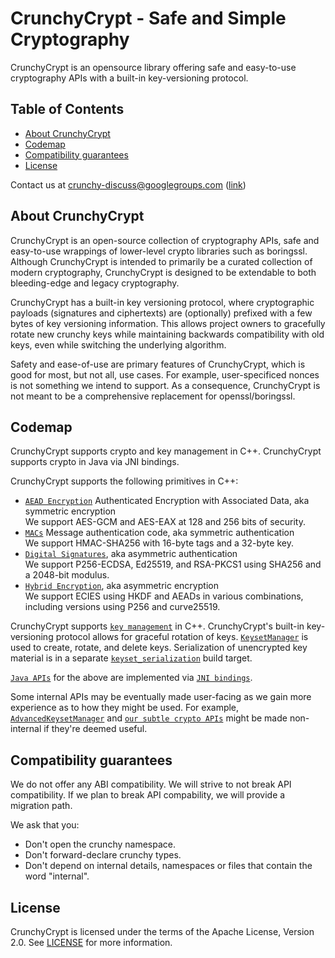 # CrunchyCrypt - Safe and Simple Cryptography

CrunchyCrypt is an opensource library offering safe and easy-to-use cryptography
APIs with a built-in key-versioning protocol.

## Table of Contents

- [About CrunchyCrypt](#about)
- [Codemap](#codemap)
- [Compatibility guarantees](#compatibility)
- [License](#license)

Contact us at crunchy-discuss@googlegroups.com
([link](https://groups.google.com/forum/#!forum/crunchy-discuss))

<a name="about"></a>
## About CrunchyCrypt

CrunchyCrypt is an open-source collection of cryptography APIs, safe and
easy-to-use wrappings of lower-level crypto libraries such as boringssl.
Although CrunchyCrypt is intended to primarily be a curated collection of
modern cryptography, CrunchyCrypt is designed to be extendable to both
bleeding-edge and legacy cryptography.

CrunchyCrypt has a built-in key versioning protocol, where cryptographic
payloads (signatures and ciphertexts) are (optionally) prefixed with a few
bytes of key versioning information. This allows project owners to gracefully
rotate new crunchy keys while maintaining backwards compatibility with old keys,
even while switching the underlying algorithm.

Safety and ease-of-use are primary features of CrunchyCrypt, which is good for
most, but not all, use cases. For example, user-specificed nonces is not
something we intend to support. As a consequence, CrunchyCrypt is not meant to
be a comprehensive replacement for openssl/boringssl.

<a name="codemap"></a>
## Codemap

CrunchyCrypt supports crypto and key management in C++. CrunchyCrypt supports
crypto in Java via JNI bindings.

CrunchyCrypt supports the following primitives in C++:

* [`AEAD Encryption`](crunchy/crunchy_crypter.h) Authenticated Encryption with
  Associated Data, aka symmetric encryption
  <br /> We support AES-GCM and AES-EAX at 128 and 256 bits of security.
* [`MACs`](crunchy/crunchy_macer.h) Message authentication code, aka symmetric
  authentication
  <br /> We support HMAC-SHA256 with 16-byte tags and a 32-byte key.
* [`Digital Signatures`](crunchy/crunchy_signer.h), aka asymmetric
  authentication
  <br /> We support P256-ECDSA, Ed25519, and RSA-PKCS1 using SHA256 and a
  2048-bit modulus.
* [`Hybrid Encryption`](crunchy/crunchy_hybrid_crypter.h), aka asymmetric
  encryption
  <br /> We support ECIES using HKDF and AEADs in various combinations,
  including versions using P256 and curve25519.

CrunchyCrypt supports [`key management`](crunchy/key_management/) in C++.
CrunchyCrypt's built-in key-versioning protocol allows for graceful rotation of
keys. [`KeysetManager`](crunchy/key_management/key_manager.h) is used to create,
rotate, and delete keys.  Serialization of unencrypted key material is in a
separate [`keyset_serialization`](crunchy/key_management/keyset_serialization.h)
build target.

[`Java APIs`](crunchy/java/src/main/java/com/google/security/crunchy/) for the
above are implemented via [`JNI
bindings`](crunchy/java/src/main/com/google/security/crunchy/jni).

Some internal APIs may be eventually made user-facing as we gain more experience
as to how they might be used. For example,
[`AdvancedKeysetManager`](crunchy/key_management/) and [`our subtle crypto
APIs`](crunchy/internal/algs) might be made non-internal if they're deemed
useful.

<a name="compatibility"></a>
## Compatibility guarantees

We do not offer any ABI compatibility. We will strive to not break API
compatibility. If we plan to break API compability, we will provide a migration
path.

We ask that you:

* Don't open the crunchy namespace.
* Don't forward-declare crunchy types.
* Don't depend on internal details, namespaces or files that contain the word
  "internal".

<a name="license"></a>
## License

CrunchyCrypt is licensed under the terms of the Apache License, Version 2.0. See
[LICENSE](LICENSE) for more information.
